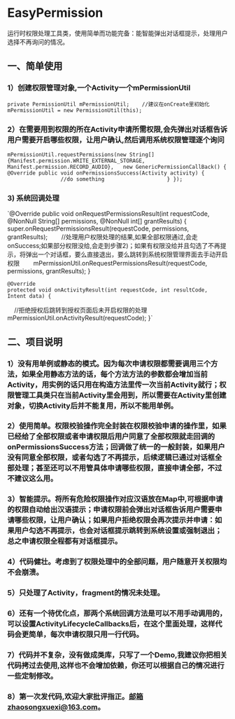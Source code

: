 # EasyPermission
运行时权限处理工具类，使用简单而功能完备：能智能弹出对话框提示，处理用户选择不再询问的情况。

## 一、简单使用  

### 1）创建权限管理对象,一个Activity一个mPermissionUtil

 `private PermissionUtil mPermissionUtil;   
//建议在onCreate里初始化   
 mPermissionUtil = new PermissionUtil(this);`

### 2）在需要用到权限的所在Activity申请所需权限,会先弹出对话框告诉用户需要开启哪些权限，让用户确认,然后调用系统权限管理逐个询问

 `mPermissionUtil.requestPermissions(new String[]{Manifest.permission.WRITE_EXTERNAL_STORAGE, Manifest.permission.RECORD_AUDIO},  
 new GenericPermissionCallBack() {
                    @Override
                    public void onPermissionsSuccess(Activity activity) {
                        //do something
                    }
                });`
                
### 3) 系统回调处理 

 `@Override
    public void onRequestPermissionsResult(int requestCode, @NonNull String[] permissions, @NonNull int[] grantResults) {
        super.onRequestPermissionsResult(requestCode, permissions, grantResults);
        //处理用户权限处理的结果,如果全部权限通过,会走onSuccess;如果部分权限没给,会走到步骤2)；如果有权限没给并且勾选了不再提示，将弹出一个对话框，要么直接退出，要么跳转到系统权限管理界面去手动开启权限
        mPermissionUtil.onRequestPermissionsResult(requestCode, permissions, grantResults);
    }

    @Override
    protected void onActivityResult(int requestCode, int resultCode, Intent data) {
      //拒绝授权后跳转到授权页面后未开启权限的处理 
      mPermissionUtil.onActivityResult(requestCode);
    }`
    
## 二、项目说明

### 1）没有用单例或静态的模式。因为每次申请权限都需要调用三个方法，如果全用静态方法的话，每个方法方法的参数都会增加当前Activity，用实例的话只用在构造方法里传一次当前Activity就行；权限管理工具类只在当前Activity里会用到，所以需要在Activity里创建对象，切换Activity后并不能复用，所以不能用单例。
### 2）使用简单。权限校验操作完全封装在权限校验申请的操作里，如果已经给了全部权限或者申请权限后用户同意了全部权限就走回调的onPermissionsSuccess方法；回调做了统一的一般封装，如果用户没有同意全部权限，或者勾选了不再提示，后续逻辑已通过对话框全部处理；甚至还可以不用管具体申请哪些权限，直接申请全部，不过不建议这么用。
### 3）智能提示。将所有危险权限操作对应汉语放在Map中,可根据申请的权限自动给出汉语提示；申请权限前会弹出对话框告诉用户需要申请哪些权限，让用户确认；如果用户拒绝权限会再次提示并申请：如果用户勾选不再提示，也会对话框提示跳转到系统设置或强制退出；总之申请权限全程都有对话框提示。
### 4）代码健壮。考虑到了权限处理中的全部问题，用户随意开关权限均不会崩溃。
### 5）只处理了Activity，fragment的情况未处理。
### 6）还有一个待优化点，那两个系统回调方法是可以不用手动调用的，可以设置ActivityLifecycleCallbacks后，在这个里面处理，这样代码会更简单，每次申请权限只用一行代码。
### 7）代码并不复杂，没有做成类库，只写了一个Demo,我建议你把相关代码拷过去使用,这样也不会增加依赖，你还可以根据自己的情况进行一些定制修改。
### 8）第一次发代码,欢迎大家批评指正。邮箱zhaosongxuexi@163.com。
